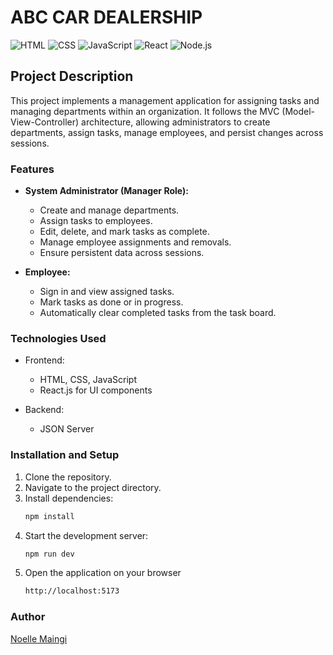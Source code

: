 # ABC CAR DEALERSHIP

![HTML](https://img.shields.io/badge/HTML-5-blue?style=flat-square&logo=html5)
![CSS](https://img.shields.io/badge/CSS-3-blue?style=flat-square&logo=css3)
![JavaScript](https://img.shields.io/badge/JavaScript-ES6-yellow?style=flat-square&logo=javascript)
![React](https://img.shields.io/badge/React-17-blue?style=flat-square&logo=react)
![Node.js](https://img.shields.io/badge/Node.js-14-green?style=flat-square&logo=node.js)

## Project Description

This project implements a management application for assigning tasks and managing departments within an organization. It follows the MVC (Model-View-Controller) architecture, allowing administrators to create departments, assign tasks, manage employees, and persist changes across sessions.

### Features

- **System Administrator (Manager Role):**
  - Create and manage departments.
  - Assign tasks to employees.
  - Edit, delete, and mark tasks as complete.
  - Manage employee assignments and removals.
  - Ensure persistent data across sessions.

- **Employee:**
  - Sign in and view assigned tasks.
  - Mark tasks as done or in progress.
  - Automatically clear completed tasks from the task board.

### Technologies Used

- Frontend:
  - HTML, CSS, JavaScript
  - React.js for UI components

- Backend:
  - JSON Server

### Installation and Setup

1. Clone the repository.
2. Navigate to the project directory.
3. Install dependencies:
   ```bash
   npm install
   ```
4. Start the development server:
    ```bash
    npm run dev
    ```
5. Open the application on your browser
    ```bash
    http://localhost:5173
    ```
### Author
[Noelle Maingi](https://github.com/Noelle-Wavinya-Maingi)


